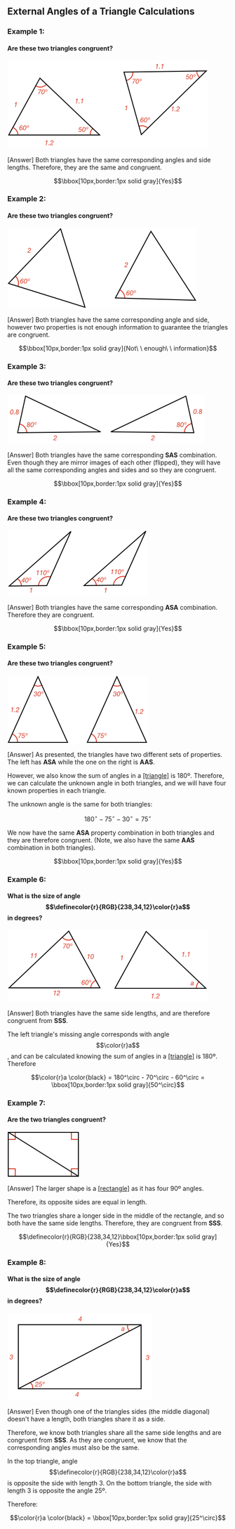 ## External Angles of a Triangle Calculations

### Example 1:

#### Are these two triangles congruent?

![](ex1.png)

<hintLow>[Answer]
Both triangles have the same corresponding angles and side lengths. Therefore, they are the same and congruent.

$$\bbox[10px,border:1px solid gray]{Yes}$$
</hintLow>

### Example 2:

#### Are these two triangles congruent?

![](ex2.png)

<hintLow>[Answer]
Both triangles have the same corresponding angle and side, however two properties is not enough information to guarantee the triangles are congruent.

$$\bbox[10px,border:1px solid gray]{Not\ \ enough\ \ information}$$
</hintLow>

### Example 3:

#### Are these two triangles congruent?

![](ex3.png)

<hintLow>[Answer]
Both triangles have the same corresponding **SAS** combination. Even though they are mirror images of each other (flipped), they will have all the same corresponding angles and sides and so they are congruent.

$$\bbox[10px,border:1px solid gray]{Yes}$$
</hintLow>

### Example 4:

#### Are these two triangles congruent?

![](ex4.png)

<hintLow>[Answer]
Both triangles have the same corresponding **ASA** combination. Therefore they are congruent.

$$\bbox[10px,border:1px solid gray]{Yes}$$
</hintLow>

### Example 5:

#### Are these two triangles congruent?

![](ex5.png)

<hintLow>[Answer]
As presented, the triangles have two different sets of properties. The left has **ASA** while the one on the right is **AAS**.

However, we also know the sum of angles in a [[triangle]]((qr,'Math/Geometry_1/Triangles/base/AngleSumPres',#00756F)) is 180º. Therefore, we can calculate the unknown angle in both triangles, and we will have four known properties in each triangle.

The unknown angle is the same for both triangles:

$$180^\circ - 75^\circ - 30^\circ = 75^\circ$$

We now have the same **ASA** property combination in both triangles and they are therefore congruent. (Note, we also have the same **AAS** combination in both triangles).

$$\bbox[10px,border:1px solid gray]{Yes}$$
</hintLow>

### Example 6:

#### What is the size of angle $$\definecolor{r}{RGB}{238,34,12}\color{r}a$$ in degrees?

![](ex6.png)

<hintLow>[Answer]
Both triangles have the same side lengths, and are therefore congruent from **SSS**.

The left triangle's missing angle corresponds with angle $$\color{r}a$$, and can be calculated knowing the sum of angles in a [[triangle]]((qr,'Math/Geometry_1/Triangles/base/AngleSum',#00756F)) is 180º. Therefore

$$\color{r}a \color{black} = 180^\circ - 70^\circ - 60^\circ = \bbox[10px,border:1px solid gray]{50^\circ}$$
</hintLow>

### Example 7:

#### Are the two triangles congruent?

![](ex7.png)

<hintLow>[Answer]
The larger shape is a [[rectangle]]((qr,'Math/Geometry_1/RectanglesAndSquares/base/Rectangle',#00756F)) as it has four 90º angles.

Therefore, its opposite sides are equal in length.

The two triangles share a longer side in the middle of the rectangle, and so both have the same side lengths. Therefore, they are congruent from **SSS**.

$$\definecolor{r}{RGB}{238,34,12}\bbox[10px,border:1px solid gray]{Yes}$$
</hintLow>


### Example 8:

#### What is the size of angle $$\definecolor{r}{RGB}{238,34,12}\color{r}a$$ in degrees?

![](ex8.png)

<hintLow>[Answer]
Even though one of the triangles sides (the middle diagonal) doesn't have a length, both triangles share it as a side.

Therefore, we know both triangles share all the same side lengths and are congruent from **SSS**. As they are congruent, we know that the corresponding angles must also be the same.

In the top triangle, angle $$\definecolor{r}{RGB}{238,34,12}\color{r}a$$ is opposite the side with length 3. On the bottom triangle, the side with length 3 is opposite the angle 25º.

Therefore:

$$\color{r}a \color{black} = \bbox[10px,border:1px solid gray]{25^\circ}$$
</hintLow>
